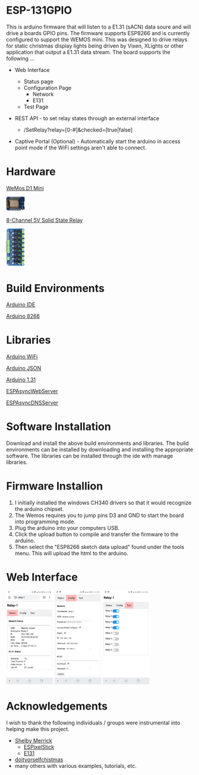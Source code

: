 # ESP-131GPIO

This is arduino firmware that will listen to a E1.31 (sACN) data soure and will drive a boards GPIO pins. The firmware supports ESP8266 and is currently configured to support the WEMOS mini.  This was designed to drive relays for static christmas display lights being driven by Vixen, XLights or other application that output a E1.31 data stream. The board supports the following ...

* Web Interface
  * Status page
  * Configuration Page
    * Network
    * E131
  * Test Page

* REST API - to set relay states through an external interface
  * /SetRelay?relay=[0-#]&checked=[true|false]
* Captive Portal (Optional) - Automatically start the arduino in access point mode if the WiFi settings aren't able to connect.

# Hardware

[WeMos D1 Mini](https://www.amazon.com/IZOKEE-NodeMcu-Internet-Development-Compatible/dp/B076F52NQD)

<img src="images/Wemos.jpg" width="10%" height="10%">

[8-Channel 5V Solid State Relay](https://www.amazon.com/gp/product/B006J4G45G)

<img src="images/Relay.jpg" width="10%" height="10%">

# Build Environments

[Arduino IDE](https://www.arduino.cc/en/main/software)

[Arduino 8266](https://github.com/esp8266/Arduino)

# Libraries
[Arduino WiFi](https://www.arduino.cc/en/Reference/WiFi)

[Arduino JSON](https://arduinojson.org/)

[Arduino 1.31](https://github.com/forkineye/E131)

[ESPAsyncWebServer](https://github.com/me-no-dev/ESPAsyncWebServer)

[ESPAsyncDNSServer](https://github.com/devyte/ESPAsyncDNSServer)

# Software Installation

Download and install the above build environments and libraries.  The build environments can be installed by downloading and installing the appropriate software.  The libraries can be installed through the ide with manage libraries.

# Firmware Installion
1. I initially installed the windows CH340 drivers so that it would recognize the arduino chipset. 
1. The Wemos requires you to jump pins D3 and GND to start the board into programming mode.  
1. Plug the arduino into your computers USB. 
1. Click the upload button to compile and transfer the firmware to the arduino. 
1. Then select the "ESP8266 sketch data upload" found under the tools menu. This will upload the html to the arduino.

# Web Interface

<img src="images/Status.png" width="25%" height="25%">
<img src="images/Config.png" width="25%" height="25%">
<img src="images/Test.png" width="25%" height="25%">

# Acknowledgements
I wish to thank the following individuals / groups were instrumental into helping make this project.
* [Shelby Merrick](https://github.com/forkineye)
  * [ESPixelStick](https://github.com/forkineye/ESPixelStick)
  * [E131](https://github.com/forkineye/E131)
* [doityorselfchistmas](http://doityourselfchristmas.com/forums/archive/index.php/t-51293.html)
* many others with various examples, tutorials, etc.
